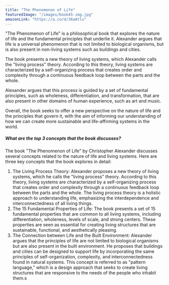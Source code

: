 ```yaml
---
title: "The Phenomenon of Life"
featuredImage: "/images/book45-img.jpg"
amazonLink: "https://a.co/d/36aAtlu"
---
```


<!-- Main Theme Details -->

"The Phenomenon of Life" is a philosophical book that explores the
nature of life and the fundamental principles that underlie it.
Alexander argues that life is a universal phenomenon that is not
limited to biological organisms, but is also present in non-living
systems such as buildings and cities.

The book presents a new theory of living systems, which Alexander
calls the "living process" theory. According to this theory, living
systems are characterized by a self-organizing process that creates
order and complexity through a continuous feedback loop between the
parts and the whole.

Alexander argues that this process is guided by a set of fundamental
principles, such as wholeness, differentiation, and transformation,
that are also present in other domains of human experience, such as
art and music.

Overall, the book seeks to offer a new perspective on the nature of
life and the principles that govern it, with the aim of informing
our understanding of how we can create more sustainable and
life-affirming systems in the world.

##### What are the top 3 concepts that the book discusses?

The book "The Phenomenon of Life" by Christopher Alexander discusses
several concepts related to the nature of life and living systems.
Here are three key concepts that the book explores in detail:

1. The Living Process Theory: Alexander proposes a new theory of
   living systems, which he calls the "living process" theory.
   According to this theory, living systems are characterized by a
   self-organizing process that creates order and complexity through
   a continuous feedback loop between the parts and the whole. The
   living process theory is a holistic approach to understanding
   life, emphasizing the interdependence and interconnectedness of
   all living things.
1. The 15 Fundamental Properties of Life: The book presents a set of
   15 fundamental properties that are common to all living systems,
   including differentiation, wholeness, levels of scale, and strong
   centers. These properties are seen as essential for creating
   living structures that are sustainable, functional, and
   aesthetically pleasing.
1. The Connection between Life and the Built Environment: Alexander
   argues that the principles of life are not limited to biological
   organisms but are also present in the built environment. He
   proposes that buildings and cities can be designed to support life
   by incorporating the same principles of self-organization,
   complexity, and interconnectedness found in natural systems. This
   concept is referred to as "pattern language," which is a design
   approach that seeks to create living structures that are
   responsive to the needs of the people who inhabit them.s
